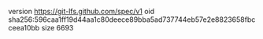version https://git-lfs.github.com/spec/v1
oid sha256:596caa1ff19d44aa1c80deece89bba5ad737744eb57e2e8823658fbcceea10bb
size 6693
